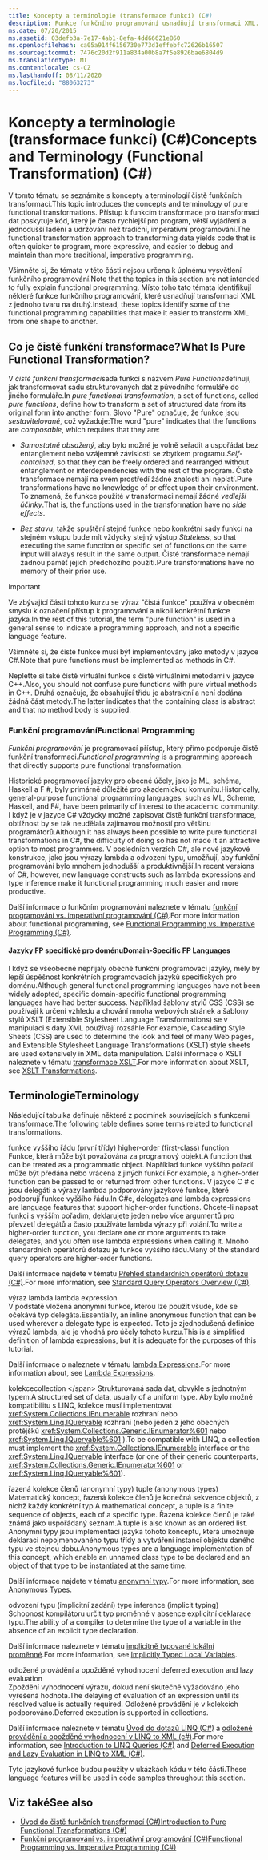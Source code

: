 ```yaml
---
title: Koncepty a terminologie (transformace funkcí) (C#)
description: Funkce funkčního programování usnadňují transformaci XML. Přečtěte si o konceptech a terminologii čistě funkčních transformací v jazyce C#.
ms.date: 07/20/2015
ms.assetid: 03defb3a-7e17-4ab1-8efa-4dd66621e860
ms.openlocfilehash: ca05a914f6156730e773d1effebfc72626b16507
ms.sourcegitcommit: 7476c20d2f911a834a00b8a7f5e8926bae6804d9
ms.translationtype: MT
ms.contentlocale: cs-CZ
ms.lasthandoff: 08/11/2020
ms.locfileid: "88063273"
---
```

# <a name="concepts-and-terminology-functional-transformation-c"></a><span data-ttu-id="4cb6e-104">Koncepty a terminologie (transformace funkcí) (C#)</span><span class="sxs-lookup"><span data-stu-id="4cb6e-104">Concepts and Terminology (Functional Transformation) (C#)</span></span>

<span data-ttu-id="4cb6e-105">V tomto tématu se seznámíte s koncepty a terminologií čistě funkčních transformací.</span><span class="sxs-lookup"><span data-stu-id="4cb6e-105">This topic introduces the concepts and terminology of pure functional transformations.</span></span> <span data-ttu-id="4cb6e-106">Přístup k funkcím transformace pro transformaci dat poskytuje kód, který je často rychlejší pro program, větší vyjádření a jednodušší ladění a udržování než tradiční, imperativní programování.</span><span class="sxs-lookup"><span data-stu-id="4cb6e-106">The functional transformation approach to transforming data yields code that is often quicker to program, more expressive, and easier to debug and maintain than more traditional, imperative programming.</span></span>

<span data-ttu-id="4cb6e-107">Všimněte si, že témata v této části nejsou určena k úplnému vysvětlení funkčního programování.</span><span class="sxs-lookup"><span data-stu-id="4cb6e-107">Note that the topics in this section are not intended to fully explain functional programming.</span></span> <span data-ttu-id="4cb6e-108">Místo toho tato témata identifikují některé funkce funkčního programování, které usnadňují transformaci XML z jednoho tvaru na druhý.</span><span class="sxs-lookup"><span data-stu-id="4cb6e-108">Instead, these topics identify some of the functional programming capabilities that make it easier to transform XML from one shape to another.</span></span>

## <a name="what-is-pure-functional-transformation"></a><span data-ttu-id="4cb6e-109">Co je čistě funkční transformace?</span><span class="sxs-lookup"><span data-stu-id="4cb6e-109">What Is Pure Functional Transformation?</span></span>

<span data-ttu-id="4cb6e-110">V *čistě funkční transformaci*sada funkcí s názvem *Pure Functions*definují, jak transformovat sadu strukturovaných dat z původního formuláře do jiného formuláře.</span><span class="sxs-lookup"><span data-stu-id="4cb6e-110">In *pure functional transformation*, a set of functions, called *pure functions*, define how to transform a set of structured data from its original form into another form.</span></span> <span data-ttu-id="4cb6e-111">Slovo "Pure" označuje, že funkce jsou *sestavitelované*, což vyžaduje:</span><span class="sxs-lookup"><span data-stu-id="4cb6e-111">The word "pure" indicates that the functions are *composable*, which requires that they are:</span></span>

- <span data-ttu-id="4cb6e-112">*Samostatně obsažený*, aby bylo možné je volně seřadit a uspořádat bez entanglement nebo vzájemné závislosti se zbytkem programu.</span><span class="sxs-lookup"><span data-stu-id="4cb6e-112">*Self-contained*, so that they can be freely ordered and rearranged without entanglement or interdependencies with the rest of the program.</span></span> <span data-ttu-id="4cb6e-113">Čisté transformace nemají na svém prostředí žádné znalosti ani neplatí.</span><span class="sxs-lookup"><span data-stu-id="4cb6e-113">Pure transformations have no knowledge of or effect upon their environment.</span></span> <span data-ttu-id="4cb6e-114">To znamená, že funkce použité v transformaci nemají žádné *vedlejší účinky*.</span><span class="sxs-lookup"><span data-stu-id="4cb6e-114">That is, the functions used in the transformation have no *side effects*.</span></span>

- <span data-ttu-id="4cb6e-115">*Bez stavu*, takže spuštění stejné funkce nebo konkrétní sady funkcí na stejném vstupu bude mít vždycky stejný výstup.</span><span class="sxs-lookup"><span data-stu-id="4cb6e-115">*Stateless*, so that executing the same function or specific set of functions on the same input will always result in the same output.</span></span> <span data-ttu-id="4cb6e-116">Čisté transformace nemají žádnou paměť jejich předchozího použití.</span><span class="sxs-lookup"><span data-stu-id="4cb6e-116">Pure transformations have no memory of their prior use.</span></span>

> [!IMPORTANT]
> <span data-ttu-id="4cb6e-117">Ve zbývající části tohoto kurzu se výraz "čistá funkce" používá v obecném smyslu k označení přístup k programování a nikoli konkrétní funkce jazyka.</span><span class="sxs-lookup"><span data-stu-id="4cb6e-117">In the rest of this tutorial, the term "pure function" is used in a general sense to indicate a programming approach, and not a specific language feature.</span></span>
>
> <span data-ttu-id="4cb6e-118">Všimněte si, že čisté funkce musí být implementovány jako metody v jazyce C#.</span><span class="sxs-lookup"><span data-stu-id="4cb6e-118">Note that pure functions must be implemented as methods in C#.</span></span>
>
> <span data-ttu-id="4cb6e-119">Nepleťte si také čistě virtuální funkce s čistě virtuálními metodami v jazyce C++.</span><span class="sxs-lookup"><span data-stu-id="4cb6e-119">Also, you should not confuse pure functions with pure virtual methods in C++.</span></span> <span data-ttu-id="4cb6e-120">Druhá označuje, že obsahující třídu je abstraktní a není dodána žádná část metody.</span><span class="sxs-lookup"><span data-stu-id="4cb6e-120">The latter indicates that the containing class is abstract and that no method body is supplied.</span></span>

### <a name="functional-programming"></a><span data-ttu-id="4cb6e-121">Funkční programování</span><span class="sxs-lookup"><span data-stu-id="4cb6e-121">Functional Programming</span></span>

<span data-ttu-id="4cb6e-122">*Funkční programování* je programovací přístup, který přímo podporuje čistě funkční transformaci.</span><span class="sxs-lookup"><span data-stu-id="4cb6e-122">*Functional programming* is a programming approach that directly supports pure functional transformation.</span></span>

<span data-ttu-id="4cb6e-123">Historické programovací jazyky pro obecné účely, jako je ML, schéma, Haskell a F #, byly primárně důležité pro akademickou komunitu.</span><span class="sxs-lookup"><span data-stu-id="4cb6e-123">Historically, general-purpose functional programming languages, such as ML, Scheme, Haskell, and F#, have been primarily of interest to the academic community.</span></span> <span data-ttu-id="4cb6e-124">I když je v jazyce C# vždycky možné zapisovat čistě funkční transformace, obtížnost by se tak neudělala zajímavou možností pro většinu programátorů.</span><span class="sxs-lookup"><span data-stu-id="4cb6e-124">Although it has always been possible to write pure functional transformations in C#, the difficulty of doing so has not made it an attractive option to most programmers.</span></span> <span data-ttu-id="4cb6e-125">V posledních verzích C#, ale nové jazykové konstrukce, jako jsou výrazy lambda a odvození typu, umožňují, aby funkční programování bylo mnohem jednodušší a produktivnější.</span><span class="sxs-lookup"><span data-stu-id="4cb6e-125">In recent versions of C#, however, new language constructs such as lambda expressions and type inference make it functional programming much easier and more productive.</span></span>

<span data-ttu-id="4cb6e-126">Další informace o funkčním programování naleznete v tématu [funkční programování vs. imperativní programování (C#)](./functional-programming-vs-imperative-programming.md).</span><span class="sxs-lookup"><span data-stu-id="4cb6e-126">For more information about functional programming, see [Functional Programming vs. Imperative Programming (C#)](./functional-programming-vs-imperative-programming.md).</span></span>

#### <a name="domain-specific-fp-languages"></a><span data-ttu-id="4cb6e-127">Jazyky FP specifické pro doménu</span><span class="sxs-lookup"><span data-stu-id="4cb6e-127">Domain-Specific FP Languages</span></span>

<span data-ttu-id="4cb6e-128">I když se všeobecně nepřijaly obecné funkční programovací jazyky, měly by lepší úspěšnost konkrétních programovacích jazyků specifických pro doménu.</span><span class="sxs-lookup"><span data-stu-id="4cb6e-128">Although general functional programming languages have not been widely adopted, specific domain-specific functional programming languages have had better success.</span></span> <span data-ttu-id="4cb6e-129">Například šablony stylů CSS (CSS) se používají k určení vzhledu a chování mnoha webových stránek a šablony stylů XSLT (Extensible Stylesheet Language Transformations) se v manipulaci s daty XML používají rozsáhle.</span><span class="sxs-lookup"><span data-stu-id="4cb6e-129">For example, Cascading Style Sheets (CSS) are used to determine the look and feel of many Web pages, and Extensible Stylesheet Language Transformations (XSLT) style sheets are used extensively in XML data manipulation.</span></span> <span data-ttu-id="4cb6e-130">Další informace o XSLT naleznete v tématu [transformace XSLT](../../../../standard/data/xml/xslt-transformations.md).</span><span class="sxs-lookup"><span data-stu-id="4cb6e-130">For more information about XSLT, see [XSLT Transformations](../../../../standard/data/xml/xslt-transformations.md).</span></span>

## <a name="terminology"></a><span data-ttu-id="4cb6e-131">Terminologie</span><span class="sxs-lookup"><span data-stu-id="4cb6e-131">Terminology</span></span>

<span data-ttu-id="4cb6e-132">Následující tabulka definuje některé z podmínek souvisejících s funkcemi transformace.</span><span class="sxs-lookup"><span data-stu-id="4cb6e-132">The following table defines some terms related to functional transformations.</span></span>

<span data-ttu-id="4cb6e-133">funkce vyššího řádu (první třídy) </span><span class="sxs-lookup"><span data-stu-id="4cb6e-133">higher-order (first-class) function </span></span>\
<span data-ttu-id="4cb6e-134">Funkce, která může být považována za programový objekt.</span><span class="sxs-lookup"><span data-stu-id="4cb6e-134">A function that can be treated as a programmatic object.</span></span> <span data-ttu-id="4cb6e-135">Například funkce vyššího pořadí může být předána nebo vrácena z jiných funkcí.</span><span class="sxs-lookup"><span data-stu-id="4cb6e-135">For example, a higher-order function can be passed to or returned from other functions.</span></span> <span data-ttu-id="4cb6e-136">V jazyce C # c jsou delegáti a výrazy lambda podporovány jazykové funkce, které podporují funkce vyššího řádu.</span><span class="sxs-lookup"><span data-stu-id="4cb6e-136">In C#c, delegates and lambda expressions are language features that support higher-order functions.</span></span> <span data-ttu-id="4cb6e-137">Chcete-li napsat funkci s vyšším pořadím, deklarujete jeden nebo více argumentů pro převzetí delegátů a často používáte lambda výrazy při volání.</span><span class="sxs-lookup"><span data-stu-id="4cb6e-137">To write a higher-order function, you declare one or more arguments to take delegates, and you often use lambda expressions when calling it.</span></span> <span data-ttu-id="4cb6e-138">Mnoho standardních operátorů dotazu je funkce vyššího řádu.</span><span class="sxs-lookup"><span data-stu-id="4cb6e-138">Many of the standard query operators are higher-order functions.</span></span>

<span data-ttu-id="4cb6e-139">Další informace najdete v tématu [Přehled standardních operátorů dotazu (C#)](./standard-query-operators-overview.md).</span><span class="sxs-lookup"><span data-stu-id="4cb6e-139">For more information, see [Standard Query Operators Overview (C#)](./standard-query-operators-overview.md).</span></span>

<span data-ttu-id="4cb6e-140">výraz lambda </span><span class="sxs-lookup"><span data-stu-id="4cb6e-140">lambda expression </span></span>\
<span data-ttu-id="4cb6e-141">V podstatě vložená anonymní funkce, kterou lze použít všude, kde se očekává typ delegáta.</span><span class="sxs-lookup"><span data-stu-id="4cb6e-141">Essentially, an inline anonymous function that can be used wherever a delegate type is expected.</span></span> <span data-ttu-id="4cb6e-142">Toto je zjednodušená definice výrazů lambda, ale je vhodná pro účely tohoto kurzu.</span><span class="sxs-lookup"><span data-stu-id="4cb6e-142">This is a simplified definition of lambda expressions, but it is adequate for the purposes of this tutorial.</span></span>

<span data-ttu-id="4cb6e-143">Další informace o naleznete v tématu [lambda Expressions](../../../language-reference/operators/lambda-expressions.md).</span><span class="sxs-lookup"><span data-stu-id="4cb6e-143">For more information about, see [Lambda Expressions](../../../language-reference/operators/lambda-expressions.md).</span></span>

<span data-ttu-id="4cb6e-144">kolekce</span><span class="sxs-lookup"><span data-stu-id="4cb6e-144">collection \</span></span>
<span data-ttu-id="4cb6e-145">Strukturovaná sada dat, obvykle s jednotným typem.</span><span class="sxs-lookup"><span data-stu-id="4cb6e-145">A structured set of data, usually of a uniform type.</span></span> <span data-ttu-id="4cb6e-146">Aby bylo možné kompatibilitu s LINQ, kolekce musí implementovat <xref:System.Collections.IEnumerable> rozhraní nebo <xref:System.Linq.IQueryable> rozhraní (nebo jeden z jeho obecných protějšků <xref:System.Collections.Generic.IEnumerator%601> nebo <xref:System.Linq.IQueryable%601> ).</span><span class="sxs-lookup"><span data-stu-id="4cb6e-146">To be compatible with LINQ, a collection must implement the <xref:System.Collections.IEnumerable> interface or the <xref:System.Linq.IQueryable> interface (or one of their generic counterparts, <xref:System.Collections.Generic.IEnumerator%601> or <xref:System.Linq.IQueryable%601>).</span></span>

<span data-ttu-id="4cb6e-147">řazená kolekce členů (anonymní typy) </span><span class="sxs-lookup"><span data-stu-id="4cb6e-147">tuple (anonymous types) </span></span>\
<span data-ttu-id="4cb6e-148">Matematický koncept, řazená kolekce členů je konečná sekvence objektů, z nichž každý konkrétní typ.</span><span class="sxs-lookup"><span data-stu-id="4cb6e-148">A mathematical concept, a tuple is a finite sequence of objects, each of a specific type.</span></span> <span data-ttu-id="4cb6e-149">Řazená kolekce členů je také známá jako uspořádaný seznam.</span><span class="sxs-lookup"><span data-stu-id="4cb6e-149">A tuple is also known as an ordered list.</span></span> <span data-ttu-id="4cb6e-150">Anonymní typy jsou implementací jazyka tohoto konceptu, která umožňuje deklaraci nepojmenovaného typu třídy a vytváření instancí objektu daného typu ve stejnou dobu.</span><span class="sxs-lookup"><span data-stu-id="4cb6e-150">Anonymous types are a language implementation of this concept, which enable an unnamed class type to be declared and an object of that type to be instantiated at the same time.</span></span>

<span data-ttu-id="4cb6e-151">Další informace najdete v tématu [anonymní typy](../../classes-and-structs/anonymous-types.md).</span><span class="sxs-lookup"><span data-stu-id="4cb6e-151">For more information, see [Anonymous Types](../../classes-and-structs/anonymous-types.md).</span></span>

<span data-ttu-id="4cb6e-152">odvození typu (implicitní zadání) </span><span class="sxs-lookup"><span data-stu-id="4cb6e-152">type inference (implicit typing) </span></span>\
<span data-ttu-id="4cb6e-153">Schopnost kompilátoru určit typ proměnné v absence explicitní deklarace typu.</span><span class="sxs-lookup"><span data-stu-id="4cb6e-153">The ability of a compiler to determine the type of a variable in the absence of an explicit type declaration.</span></span>

<span data-ttu-id="4cb6e-154">Další informace naleznete v tématu [implicitně typované lokální proměnné](../../classes-and-structs/implicitly-typed-local-variables.md).</span><span class="sxs-lookup"><span data-stu-id="4cb6e-154">For more information, see [Implicitly Typed Local Variables](../../classes-and-structs/implicitly-typed-local-variables.md).</span></span>

<span data-ttu-id="4cb6e-155">odložené provádění a opožděné vyhodnocení </span><span class="sxs-lookup"><span data-stu-id="4cb6e-155">deferred execution and lazy evaluation </span></span>\
<span data-ttu-id="4cb6e-156">Zpoždění vyhodnocení výrazu, dokud není skutečně vyžadováno jeho vyřešená hodnota.</span><span class="sxs-lookup"><span data-stu-id="4cb6e-156">The delaying of evaluation of an expression until its resolved value is actually required.</span></span> <span data-ttu-id="4cb6e-157">Odložené provádění je v kolekcích podporováno.</span><span class="sxs-lookup"><span data-stu-id="4cb6e-157">Deferred execution is supported in collections.</span></span>

<span data-ttu-id="4cb6e-158">Další informace naleznete v tématu [Úvod do dotazů LINQ (C#)](./introduction-to-linq-queries.md) a [odložené provádění a opožděné vyhodnocení v LINQ to XML (c#)](./deferred-execution-and-lazy-evaluation-in-linq-to-xml.md).</span><span class="sxs-lookup"><span data-stu-id="4cb6e-158">For more information, see [Introduction to LINQ Queries (C#)](./introduction-to-linq-queries.md) and [Deferred Execution and Lazy Evaluation in LINQ to XML (C#)](./deferred-execution-and-lazy-evaluation-in-linq-to-xml.md).</span></span>

<span data-ttu-id="4cb6e-159">Tyto jazykové funkce budou použity v ukázkách kódu v této části.</span><span class="sxs-lookup"><span data-stu-id="4cb6e-159">These language features will be used in code samples throughout this section.</span></span>

## <a name="see-also"></a><span data-ttu-id="4cb6e-160">Viz také</span><span class="sxs-lookup"><span data-stu-id="4cb6e-160">See also</span></span>

- [<span data-ttu-id="4cb6e-161">Úvod do čistě funkčních transformací (C#)</span><span class="sxs-lookup"><span data-stu-id="4cb6e-161">Introduction to Pure Functional Transformations (C#)</span></span>](./introduction-to-pure-functional-transformations.md)
- [<span data-ttu-id="4cb6e-162">Funkční programování vs. imperativní programování (C#)</span><span class="sxs-lookup"><span data-stu-id="4cb6e-162">Functional Programming vs. Imperative Programming (C#)</span></span>](./functional-programming-vs-imperative-programming.md)

